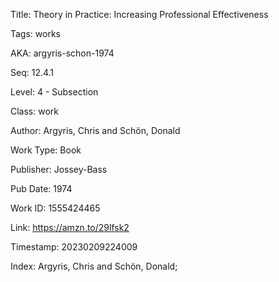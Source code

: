 Title:  Theory in Practice: Increasing Professional Effectiveness

Tags:   works

AKA:    argyris-schon-1974

Seq:    12.4.1

Level:  4 - Subsection

Class:  work

Author: Argyris, Chris and Schön, Donald

Work Type: Book

Publisher: Jossey-Bass

Pub Date: 1974

Work ID: 1555424465

Link:   https://amzn.to/29lfsk2

Timestamp: 20230209224009

Index:  Argyris, Chris and Schön, Donald; 
